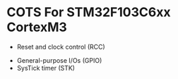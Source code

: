 # COTS For STM32F103C6xx CortexM3
- Reset and clock control (RCC)
* General-purpose I/Os (GPIO)
* SysTick timer (STK)